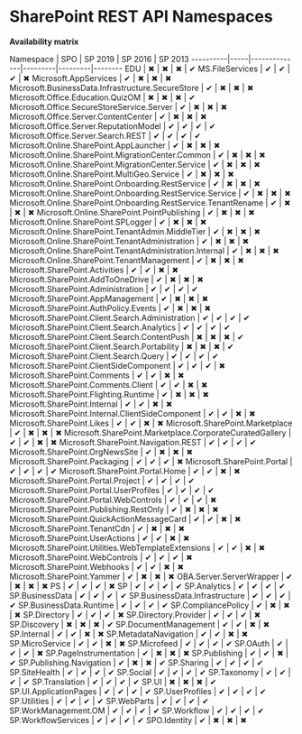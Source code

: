 # SharePoint REST API Namespaces

**Availability matrix**

Namespace | SPO | SP 2019 | SP 2016 | SP 2013
----------|-----|--------------|---------|---------|--------
EDU | ✖ | ✖ | ✖ | ✔
MS.FileServices | ✔ | ✔ | ✔ | ✖
Microsoft.AppServices | ✔ | ✖ | ✖ | ✖
Microsoft.BusinessData.Infrastructure.SecureStore | ✔ | ✖ | ✖ | ✖
Microsoft.Office.Education.QuizOM | ✖ | ✖ | ✖ | ✔
Microsoft.Office.SecureStoreService.Server | ✔ | ✖ | ✖ | ✖
Microsoft.Office.Server.ContentCenter | ✔ | ✖ | ✖ | ✖
Microsoft.Office.Server.ReputationModel | ✔ | ✔ | ✔ | ✔
Microsoft.Office.Server.Search.REST | ✔ | ✔ | ✔ | ✔
Microsoft.Online.SharePoint.AppLauncher | ✔ | ✖ | ✖ | ✖
Microsoft.Online.SharePoint.MigrationCenter.Common | ✔ | ✖ | ✖ | ✖
Microsoft.Online.SharePoint.MigrationCenter.Service | ✔ | ✖ | ✖ | ✖
Microsoft.Online.SharePoint.MultiGeo.Service | ✔ | ✖ | ✖ | ✖
Microsoft.Online.SharePoint.Onboarding.RestService | ✔ | ✖ | ✖ | ✖
Microsoft.Online.SharePoint.Onboarding.RestService.Service | ✔ | ✖ | ✖ | ✖
Microsoft.Online.SharePoint.Onboarding.RestService.TenantRename | ✔ | ✖ | ✖ | ✖
Microsoft.Online.SharePoint.PointPublishing | ✔ | ✖ | ✖ | ✖
Microsoft.Online.SharePoint.SPLogger | ✔ | ✖ | ✖ | ✖
Microsoft.Online.SharePoint.TenantAdmin.MiddleTier | ✔ | ✖ | ✖ | ✖
Microsoft.Online.SharePoint.TenantAdministration | ✔ | ✖ | ✖ | ✖
Microsoft.Online.SharePoint.TenantAdministration.Internal | ✔ | ✖ | ✖ | ✖
Microsoft.Online.SharePoint.TenantManagement | ✔ | ✖ | ✖ | ✖
Microsoft.SharePoint.Activities | ✔ | ✔ | ✖ | ✖
Microsoft.SharePoint.AddToOneDrive | ✔ | ✖ | ✖ | ✖
Microsoft.SharePoint.Administration | ✔ | ✔ | ✔ | ✔
Microsoft.SharePoint.AppManagement | ✔ | ✖ | ✖ | ✖
Microsoft.SharePoint.AuthPolicy.Events | ✔ | ✖ | ✖ | ✖
Microsoft.SharePoint.Client.Search.Administration | ✔ | ✔ | ✔ | ✔
Microsoft.SharePoint.Client.Search.Analytics | ✔ | ✔ | ✔ | ✔
Microsoft.SharePoint.Client.Search.ContentPush | ✖ | ✖ | ✖ | ✔
Microsoft.SharePoint.Client.Search.Portability | ✖ | ✖ | ✖ | ✔
Microsoft.SharePoint.Client.Search.Query | ✔ | ✔ | ✔ | ✔
Microsoft.SharePoint.ClientSideComponent | ✔ | ✔ | ✔ | ✖
Microsoft.SharePoint.Comments | ✔ | ✔ | ✖ | ✖
Microsoft.SharePoint.Comments.Client | ✔ | ✔ | ✖ | ✖
Microsoft.SharePoint.Flighting.Runtime | ✔ | ✖ | ✖ | ✖
Microsoft.SharePoint.Internal | ✔ | ✔ | ✖ | ✖
Microsoft.SharePoint.Internal.ClientSideComponent | ✔ | ✔ | ✖ | ✖
Microsoft.SharePoint.Likes | ✔ | ✔ | ✖ | ✖
Microsoft.SharePoint.Marketplace | ✔ | ✖ | ✖ | ✖
Microsoft.SharePoint.Marketplace.CorporateCuratedGallery | ✔ | ✔ | ✖ | ✖
Microsoft.SharePoint.Navigation.REST | ✔ | ✔ | ✔ | ✔
Microsoft.SharePoint.OrgNewsSite | ✔ | ✖ | ✖ | ✖
Microsoft.SharePoint.Packaging | ✔ | ✔ | ✔ | ✖
Microsoft.SharePoint.Portal | ✔ | ✔ | ✔ | ✔
Microsoft.SharePoint.Portal.Home | ✔ | ✔ | ✖ | ✖
Microsoft.SharePoint.Portal.Project | ✔ | ✔ | ✔ | ✔
Microsoft.SharePoint.Portal.UserProfiles | ✔ | ✔ | ✔ | ✔
Microsoft.SharePoint.Portal.WebControls | ✔ | ✔ | ✔ | ✖
Microsoft.SharePoint.Publishing.RestOnly | ✔ | ✖ | ✖ | ✖
Microsoft.SharePoint.QuickActionMessageCard | ✔ | ✔ | ✖ | ✖
Microsoft.SharePoint.TenantCdn | ✔ | ✖ | ✖ | ✖
Microsoft.SharePoint.UserActions | ✔ | ✔ | ✖ | ✖
Microsoft.SharePoint.Utilities.WebTemplateExtensions | ✔ | ✔ | ✖ | ✖
Microsoft.SharePoint.WebControls | ✔ | ✔ | ✔ | ✖
Microsoft.SharePoint.Webhooks | ✔ | ✔ | ✖ | ✖
Microsoft.SharePoint.Yammer | ✔ | ✖ | ✖ | ✖
OBA.Server.ServerWrapper | ✔ | ✖ | ✖ | ✖
PS | ✔ | ✔ | ✔ | ✖
SP | ✔ | ✔ | ✔ | ✔
SP.Analytics | ✔ | ✔ | ✔ | ✔
SP.BusinessData | ✔ | ✔ | ✔ | ✔
SP.BusinessData.Infrastructure | ✔ | ✔ | ✔ | ✔
SP.BusinessData.Runtime | ✔ | ✔ | ✔ | ✔
SP.CompliancePolicy | ✔ | ✖ | ✖ | ✖
SP.Directory | ✔ | ✔ | ✔ | ✖
SP.Directory.Provider | ✔ | ✔ | ✔ | ✖
SP.Discovery | ✖ | ✖ | ✖ | ✔
SP.DocumentManagement | ✔ | ✔ | ✖ | ✖
SP.Internal | ✔ | ✔ | ✖ | ✖
SP.MetadataNavigation | ✔ | ✔ | ✖ | ✖
SP.MicroService | ✔ | ✔ | ✖ | ✖
SP.Microfeed | ✔ | ✔ | ✔ | ✔
SP.OAuth | ✔ | ✔ | ✔ | ✖
SP.PageInstrumentation | ✔ | ✖ | ✖ | ✖
SP.Publishing | ✔ | ✔ | ✖ | ✔
SP.Publishing.Navigation | ✔ | ✖ | ✖ | ✔
SP.Sharing | ✔ | ✔ | ✔ | ✔
SP.SiteHealth | ✔ | ✔ | ✔ | ✔
SP.Social | ✔ | ✔ | ✔ | ✔
SP.Taxonomy | ✔ | ✔ | ✔ | ✔
SP.Translation | ✔ | ✔ | ✔ | ✔
SP.UI | ✖ | ✖ | ✖ | ✔
SP.UI.ApplicationPages | ✔ | ✔ | ✔ | ✔
SP.UserProfiles | ✔ | ✔ | ✔ | ✔
SP.Utilities | ✔ | ✔ | ✔ | ✔
SP.WebParts | ✔ | ✔ | ✔ | ✔
SP.WorkManagement.OM | ✔ | ✔ | ✔ | ✔
SP.Workflow | ✔ | ✔ | ✔ | ✔
SP.WorkflowServices | ✔ | ✔ | ✔ | ✔
SPO.Identity | ✔ | ✖ | ✖ | ✖
